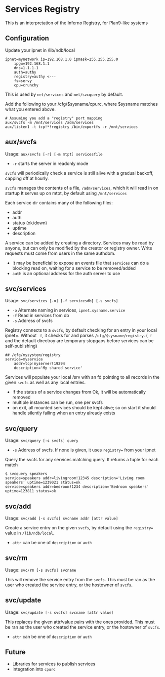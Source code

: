 # Services Registry

This is an interpretation of the Inferno Registry, for Plan9-like systems

## Configuration

Update your ipnet in /lib/ndb/local
```
ipnet=mynetwork ip=192.168.1.0 ipmask=255.255.255.0
    ipgw=192.168.1.1
    dns=1.1.1.1
    auth=authy
    registry=authy <---
    fs=servy
    cpu=crunchy
```

This is used by `net/services` and `net/svcquery` by default.

Add the following to your /cfg/$sysname/cpurc, where $sysname matches what you entered above.

```
# Assuming you add a "registry" port mapping
aux/svcfs -m /mnt/services /adm/services
aux/listen1 -t tcp!*!registry /bin/exportfs -r /mnt/services
```

## aux/svcfs

Usage: `aux/svcfs [-r] [-m mtpt] servicesfile`

- `-r` starts the server in readonly mode

`svcfs` will periodically check a service is still alive with a gradual backoff, capping off at hourly.

`svcfs` manages the contents of a file, `/adm/services`, which it will read in on startup
It serves up on mtpt, by default using `/mnt/services`

Each service dir contains many of the following files: 
 - addr
 - auth
 - status (ok/down)
 - uptime
 - description

A service can be added by creating a directory. Services may be read by anyone, but can only be modified by the creator or registry owner. Write requests must come from users in the same authdom.

 - It may be beneficial to expose an events file that `services` can do a blocking read on, waiting for a service to be removed/added
 - `auth` is an optional address for the auth server to use

## svc/services 

Usage: `svc/services [-o] [-f servicesdb] [-s svcfs]`
- `-o` Alternate naming in services, `ipnet.sysname.service`
- `-f` Read in services from db
- `-s` Address of svcfs

Registry connects to a `svcfs`, by default checking for an entry in your local ipnet=. 
Without `-f`, it checks for and parses `/cfg/$sysname/registry`. (`-f` and the default directroy are temporary stopgaps before services can be self-publishing)

```
## /cfg/mysystem/registry
service=myservice
    addr=tcp!myserver!19294
    description='My shared service'
```

Services will populate your local /srv with an fd pointing to all records in the given `svcfs` as well as any local entries. 
- If the status of a service changes from Ok, it will be automatically removed
- multiple instances can be run, one per svcfs
- on exit, all mounted services should be kept alive; so on start it should handle silently failing when an entry already exists

## svc/query

Usage: `svc/query [-s svcfs] query`
- `-s` Address of svcfs. If none is given, it uses `registry=` from your ipnet

Query the svcfs for any services matching query. It returns a tuple for each match

```
$ svcquery speakers
service=speakers addr=livingroom!12345 description='Living room speakers' uptime=1239021 status=ok
service=speakers addr=bedroom!1234 description='Bedroom speakers' uptime=123811 status=ok
```

## svc/add 
Usage: `svc/add [-s svcfs] svcname addr [attr value]`

Create a service entry on the given `svcfs`, by default using the `registry=` value in `/lib/ndb/local`.

- `attr` can be one of `description` or `auth`

## svc/rm
Usage: `svc/rm [-s svcfs] svcname`

This will remove the service entry from the `svcfs`. This must be ran as the user who created the service entry, or the hostowner of `svcfs`.

## svc/update

Usage: `svc/update [-s svcfs] svcname [attr value]`

This replaces the given attr/value pairs with the ones provided. This must be ran as the user who created the service entry, or the hostowner of `svcfs`.

- `attr` can be one of `description` or `auth`

## Future
- Libraries for services to publish services
- Integration into `cpurc`
